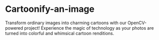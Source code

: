 # Cartoonify-an-image
Transform ordinary images into charming cartoons with our OpenCV-powered project! Experience the magic of technology as your photos are turned into colorful and whimsical cartoon renditions.
